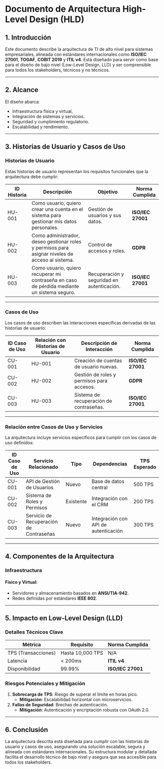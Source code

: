 # Documento de Arquitectura High-Level Design (HLD)

## 1. Introducción
Este documento describe la arquitectura de TI de alto nivel para sistemas empresariales, alineada con estándares internacionales como **ISO/IEC 27001**, **TOGAF**, **COBIT 2019** y **ITIL v4**. Está diseñado para servir como base para el diseño de bajo nivel (Low-Level Design, LLD) y ser comprensible para todos los stakeholders, técnicos y no técnicos.

---

## 2. Alcance
El diseño abarca:
- Infraestructura física y virtual.
- Integración de sistemas y servicios.
- Seguridad y cumplimiento regulatorio.
- Escalabilidad y rendimiento.

---

## 3. Historias de Usuario y Casos de Uso
### Historias de Usuario
Estas historias de usuario representan los requisitos funcionales que la arquitectura debe cumplir:

| ID Historia | Descripción                                                                                        | Objetivo                                                  | Norma Cumplida         |
|-------------|----------------------------------------------------------------------------------------------------|----------------------------------------------------------|------------------------|
| HU-001      | Como usuario, quiero crear una cuenta en el sistema para gestionar mis datos personales.           | Gestión de usuarios y sus datos.                        | **ISO/IEC 27001**     |
| HU-002      | Como administrador, deseo gestionar roles y permisos para asignar niveles de acceso al sistema.    | Control de accesos y roles.                              | **GDPR**              |
| HU-003      | Como usuario, quiero recuperar mi contraseña en caso de pérdida mediante un sistema seguro.        | Recuperación y seguridad en autenticación.              | **ISO/IEC 27001**     |

---

### Casos de Uso
Los casos de uso describen las interacciones específicas derivadas de las historias de usuario:

| ID Caso de Uso | Relación con Historias de Usuario | Descripción de Interacción                      | Norma Cumplida         |
|----------------|-----------------------------------|------------------------------------------------|------------------------|
| CU-001         | HU-001                            | Creación de cuentas de usuario nuevas.         | **ISO/IEC 27001**     |
| CU-002         | HU-002                            | Gestión de roles y permisos para accesos.      | **GDPR**              |
| CU-003         | HU-003                            | Sistema de recuperación de contraseñas.        | **ISO/IEC 27001**     |

---

### Relación entre Casos de Uso y Servicios
La arquitectura incluye servicios específicos para cumplir con los casos de uso definidos:

| ID Caso de Uso | Servicio Relacionado               | Tipo       | Dependencias                  | TPS Esperado  |
|----------------|------------------------------------|------------|-------------------------------|---------------|
| CU-001         | API de Gestión de Usuarios         | Nuevo      | Base de datos central         | 500 TPS       |
| CU-002         | Sistema de Roles y Permisos        | Existente  | Integración con el CRM         | 200 TPS       |
| CU-003         | Servicio de Recuperación de Contraseñas | Nuevo | Integración con API de autenticación | 300 TPS       |

---

## 4. Componentes de la Arquitectura
### Infraestructura
#### Físico y Virtual:
- Servidores y almacenamiento basados en **ANSI/TIA-942**.
- Redes definidas por estándares **IEEE 802**.

---

## 5. Impacto en Low-Level Design (LLD)
### Detalles Técnicos Clave
| Métrica              | Requisito                     | Norma Cumplida            |
|----------------------|-------------------------------|---------------------------|
| TPS (Transacciones)  | Hasta 10,000 TPS              | N/A                       |
| Latencia             | < 200ms                      | **ITIL v4**               |
| Disponibilidad       | 99.99%                        | **ISO/IEC 27001**         |

### Riesgos Potenciales y Mitigación
1. **Sobrecarga de TPS**: Riesgo de superar el límite en horas pico.
   - **Mitigación**: Escalabilidad horizontal con microservicios.
2. **Fallas de Seguridad**: Brechas de autenticación.
   - **Mitigación**: Autenticación y encriptación robusta con OAuth 2.0.

---

## 6. Conclusión
La arquitectura descrita está diseñada para cumplir con las historias de usuario y casos de uso, asegurando una solución escalable, segura y alineada con estándares internacionales. Su estructura modular y detallada facilita el desarrollo técnico de bajo nivel y asegura que sea accesible para todos los stakeholders.
